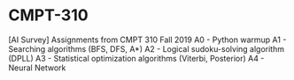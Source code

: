 # CMPT-310
[AI Survey] Assignments from CMPT 310 Fall 2019
A0 - Python warmup
A1 - Searching algorithms (BFS, DFS, A*)
A2 - Logical sudoku-solving algorithm (DPLL)
A3 - Statistical optimization algorithms (Viterbi, Posterior)
A4 - Neural Network
